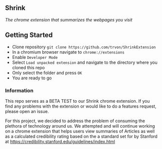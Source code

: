 ## Shrink 
*The chrome extension that summarizes the webpages you visit*

## Getting Started
 
- Clone repository
  ``` git clone https://github.com/trvon/ShrinkExtension ```
- In a chromium browser navigate to ``` chrome://extensions ```
- Enable ``` Developer Mode ```
- Select ``` Load unpacked extension ``` and navigate to the directory where you cloned this repo
- Only select the folder and press ``` OK ```
- You are ready to go

### Information

This repo serves as a BETA TEST to our Shrink chrome extension. 
If you find any problems with the extension or would like to do a features request, please open an issue.

For this project, we decided to address the problem of consuming the plethora of technology around us. We attempted and will continue working on a chrome extension that helps users view summaries of Articles as well as a calculated credibility rating based on the a standard set for by Stanford at https://credibility.stanford.edu/guidelines/index.html

